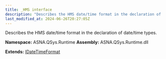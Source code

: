 ```yaml
---
title: _HMS interface
description: "Describes the HMS date/time format in the declaration of date/time types. "
last_modified_at: 2024-06-26T20:27:05Z
---
```


Describes the HMS date/time format in the declaration of date/time types.

**Namespace:** ASNA.QSys.Runtime
**Assembly:** ASNA.QSys.Runtime.dll

**Extends:** [IDateTimeFormat](/reference/runtime/qsys-runtime/i-date-time-format.html)
<br>
<br>
